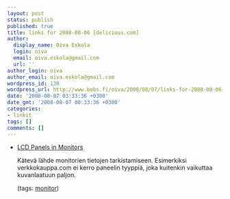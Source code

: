 ```yaml
---
layout: post
status: publish
published: true
title: links for 2008-08-06 [delicious.com]
author:
  display_name: Oiva Eskola
  login: oiva
  email: oiva.eskola@gmail.com
  url: ''
author_login: oiva
author_email: oiva.eskola@gmail.com
wordpress_id: 130
wordpress_url: http://www.bobs.fi/oiva/2008/08/07/links-for-2008-08-06-deliciouscom/
date: '2008-08-07 03:33:36 +0300'
date_gmt: '2008-08-07 00:33:36 +0300'
categories:
- linkit
tags: []
comments: []
---
```

<ul class="delicious">
<li>
<div class="delicious-link"><a href="http://lcdtech.no-ip.info/en/data/lcd.panels.in.monitors.htm">LCD Panels in Monitors</a></div></p>
<div class="delicious-extended">K&auml;tev&auml; l&auml;hde monitorien tietojen tarkistamiseen. Esimerkiksi verkkokauppa.com ei kerro paneelin tyyppi&auml;, joka kuitenkin vaikuttaa kuvanlaatuun paljon.</div></p>
<div class="delicious-tags">(tags: <a href="http://delicious.com/oiva/monitor">monitor</a>)</div><br />
            </li></ul>
